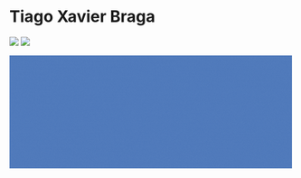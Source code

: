 # Tiago Xavier Braga

<a href="https://www.linkedin.com/in/tiago-xavier-braga/"><img src="https://img.shields.io/badge/-Tiago Braga-537dbd?style=flat-square&logo=Linkedin&logoColor=white"></a>
<a href="mailto:braga.tiagoxavier@gmail.com"><img src="https://img.shields.io/badge/-braga.tiagoxavier@gmail.com-537dbd?style=flat-square&logo=Gmail&logoColor=white"></a>

<img src="./src/gif-page-VR.gif" alt="My Project GIF" width="500">
